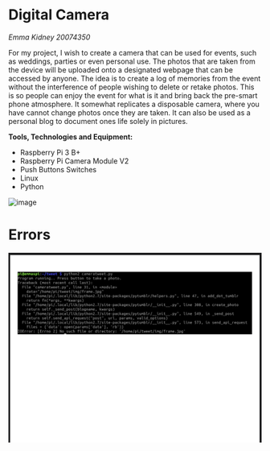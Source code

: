 # Digital Camera #

*Emma Kidney 20074350*

For my project, I wish to create a camera that can be used for events, such as weddings, parties or even personal use. 
The photos that are taken from the device will be uploaded onto a designated webpage that can be accessed by anyone. 
The idea is to create a log of memories from the event without the interference of people wishing to delete or retake photos. 
This is so people can enjoy the event for what is it and bring back the pre-smart phone atmosphere. It somewhat replicates
a disposable camera, where you have cannot change photos once they are taken. It can also be used as a personal blog to document 
ones life solely in pictures.

**Tools, Technologies and Equipment:**
* Raspberry Pi 3 B+
*	Raspberry Pi Camera Module V2
*	Push Buttons Switches
*	Linux
*	Python


![image](https://raw.githubusercontent.com/emmakidney/compsyspi/main/A8F29DBB-AF19-43F1-B4C9-380FFAB089EF.png)


# Errors #
![image](https://raw.githubusercontent.com/emmakidney/compsyspi/main/3D9C5E2F-DAB9-4BE8-9870-C96CB90C032F.png)

